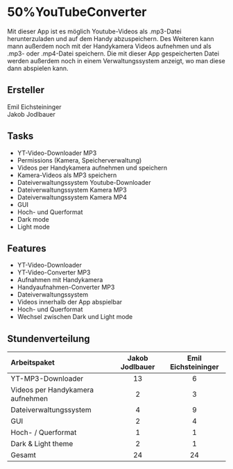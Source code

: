 # 50%YouTubeConverter
Mit dieser App ist es möglich Youtube-Videos als .mp3-Datei herunterzuladen und auf dem Handy abzuspeichern. Des Weiteren kann mann außerdem noch mit der Handykamera Videos aufnehmen und als .mp3- oder .mp4-Datei speichern. Die mit dieser App gespeicherten Datei werden außerdem noch in einem Verwaltungssystem anzeigt, wo man diese dann abspielen kann.

## Ersteller
Emil Eichsteininger <br />
Jakob Jodlbauer <br />

## Tasks
- YT-Video-Downloader MP3 <br />
- Permissions (Kamera, Speicherverwaltung) <br />
- Videos per Handykamera aufnehmen und speichern <br />
- Kamera-Videos als MP3 speichern <br />
- Dateiverwaltungssystem Youtube-Downloader <br />
- Dateiverwaltungssystem Kamera MP3 <br />
- Dateiverwaltungssystem Kamera MP4 <br />
- GUI <br />
- Hoch- und Querformat <br />
- Dark mode <br />
- Light mode <br />

## Features
- YT-Video-Downloader <br />
- YT-Video-Converter MP3 <br />
- Aufnahmen mit Handykamera <br />
- Handyaufnahmen-Converter MP3 <br />
- Dateiverwaltungssystem <br />
- Videos innerhalb der App abspielbar <br />
- Hoch- und Querformat <br />
- Wechsel zwischen Dark und Light mode <br />

## Stundenverteilung
| Arbeitspaket | Jakob Jodlbauer | Emil Eichsteininger |
| :--- | :---: | :---: |
| YT-MP3-Downloader | 13 | 6 |
| Videos per Handykamera aufnehmen | 2 | 3 |
| Dateiverwaltungssystem | 4 | 9 |
| GUI | 2 | 4 |
| Hoch- / Querformat | 1 | 1 |
| Dark & Light theme | 2 | 1 |
| Gesamt | 24 | 24 |
